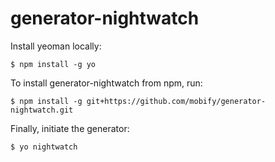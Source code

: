 # generator-nightwatch

Install yeoman locally:

```
$ npm install -g yo
```

To install generator-nightwatch from npm, run:

```
$ npm install -g git+https://github.com/mobify/generator-nightwatch.git
```

Finally, initiate the generator:

```
$ yo nightwatch
```
